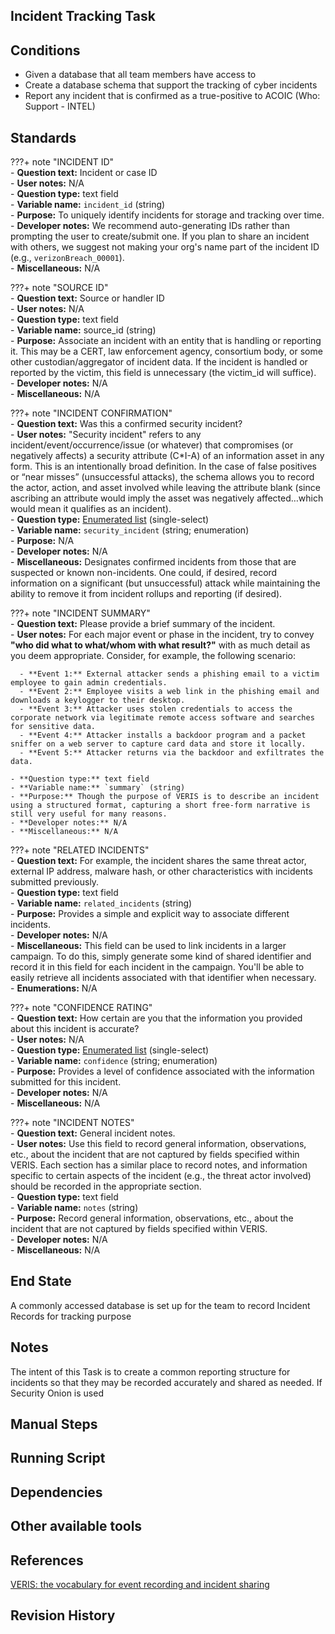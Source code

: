 ## Incident Tracking Task  


## Conditions  
* Given a database that all team members have access to  
* Create a database schema that support the tracking of cyber incidents  
* Report any incident that is confirmed as a true-positive to ACOIC (Who: Support - INTEL)  


## Standards  

???+ note "INCIDENT ID"  
	- **Question text:** Incident or case ID  
	- **User notes:** N/A  
	- **Question type:** text field  
	- **Variable name:** `incident_id` (string)  
	- **Purpose:** To uniquely identify incidents for storage and tracking over time.  
	- **Developer notes:** We recommend auto-generating IDs rather than prompting the user to create/submit one. If you plan to share an incident with others, we suggest not making your org's name part of the incident ID (e.g., `verizonBreach_00001`).  
	- **Miscellaneous:** N/A  

???+ note "SOURCE ID"  
    - **Question text:** Source or handler ID  
    - **User notes:** N/A  
    - **Question type:** text field  
    - **Variable name:** source_id (string)  
    - **Purpose:** Associate an incident with an entity that is handling or reporting it. This may be a CERT, law enforcement agency, consortium body, or some other custodian/aggregator of incident data. If the incident is handled or reported by the victim, this field is unnecessary (the victim_id will suffice).  
    - **Developer notes:** N/A  
    - **Miscellaneous:** N/A  

???+ note "INCIDENT CONFIRMATION"  
    - **Question text:** Was this a confirmed security incident?  
    - **User notes:** "Security incident" refers to any incident/event/occurrence/issue (or whatever) that compromises (or negatively affects) a security attribute (C*I-A) of an information asset in any form. This is an intentionally broad definition. In the case of false positives or “near misses” (unsuccessful attacks), the schema allows you to record the actor, action, and asset involved while leaving the attribute blank (since ascribing an attribute would imply the asset was negatively affected…which would mean it qualifies as an incident).  
    - **Question type:** [Enumerated list](http://veriscommunity.net/enums.html#section-incident_desc) (single-select)  
    - **Variable name:** `security_incident` (string; enumeration)  
    - **Purpose:** N/A  
    - **Developer notes:** N/A  
    - **Miscellaneous:** Designates confirmed incidents from those that are suspected or known non-incidents. One could, if desired, record information on a significant (but unsuccessful) attack while maintaining the ability to remove it from incident rollups and reporting (if desired).  

???+ note "INCIDENT SUMMARY"  
    - **Question text:** Please provide a brief summary of the incident.  
    - **User notes:** For each major event or phase in the incident, try to convey **"who did what to what/whom with what result?"** with as much detail as you deem appropriate. Consider, for example, the following scenario:  

      - **Event 1:** External attacker sends a phishing email to a victim employee to gain admin credentials.  
      - **Event 2:** Employee visits a web link in the phishing email and downloads a keylogger to their desktop.  
      - **Event 3:** Attacker uses stolen credentials to access the corporate network via legitimate remote access software and searches for sensitive data.  
      - **Event 4:** Attacker installs a backdoor program and a packet sniffer on a web server to capture card data and store it locally.  
      - **Event 5:** Attacker returns via the backdoor and exfiltrates the data.  

    - **Question type:** text field  
    - **Variable name:** `summary` (string)  
    - **Purpose:** Though the purpose of VERIS is to describe an incident using a structured format, capturing a short free-form narrative is still very useful for many reasons.  
    - **Developer notes:** N/A  
    - **Miscellaneous:** N/A  

???+ note "RELATED INCIDENTS"  
    - **Question text:** For example, the incident shares the same threat actor, external IP address, malware hash, or other characteristics with incidents submitted previously.  
    - **Question type:** text field  
    - **Variable name:** `related_incidents` (string)  
    - **Purpose:** Provides a simple and explicit way to associate different incidents.  
    - **Developer notes:** N/A  
    - **Miscellaneous:** This field can be used to link incidents in a larger campaign. To do this, simply generate some kind of shared identifier and record it in this field for each incident in the campaign. You'll be able to easily retrieve all incidents associated with that identifier when necessary.  
    - **Enumerations:** N/A  

???+ note "CONFIDENCE RATING"  
    - **Question text:** How certain are you that the information you provided about this incident is accurate?  
    - **User notes:** N/A  
    - **Question type:** [Enumerated list](http://veriscommunity.net/enums.html#section-incident_desc) (single-select)  
    - **Variable name:** `confidence` (string; enumeration)  
    - **Purpose:** Provides a level of confidence associated with the information submitted for this incident.  
    - **Developer notes:** N/A  
    - **Miscellaneous:** N/A  

???+ note "INCIDENT NOTES"  
    - **Question text:** General incident notes.  
    - **User notes:** Use this field to record general information, observations, etc., about the incident that are not captured by fields specified within VERIS. Each section has a similar place to record notes, and information specific to certain aspects of the incident (e.g., the threat actor involved) should be recorded in the appropriate section.  
    - **Question type:** text field  
    - **Variable name:** `notes` (string)  
    - **Purpose:** Record general information, observations, etc., about the incident that are not captured by fields specified within VERIS.  
    - **Developer notes:** N/A  
    - **Miscellaneous:** N/A  



## End State  
A commonly accessed database is set up for the team to record Incident Records for tracking purpose  


## Notes  
The intent of this Task is to create a common reporting structure for incidents so that they may be recorded accurately and shared as needed.  If Security Onion is used


## Manual Steps  


## Running Script  


## Dependencies  


## Other available tools  


## References  
[VERIS: the vocabulary for event recording and incident sharing](http://veriscommunity.net/index.html)  


## Revision History  
